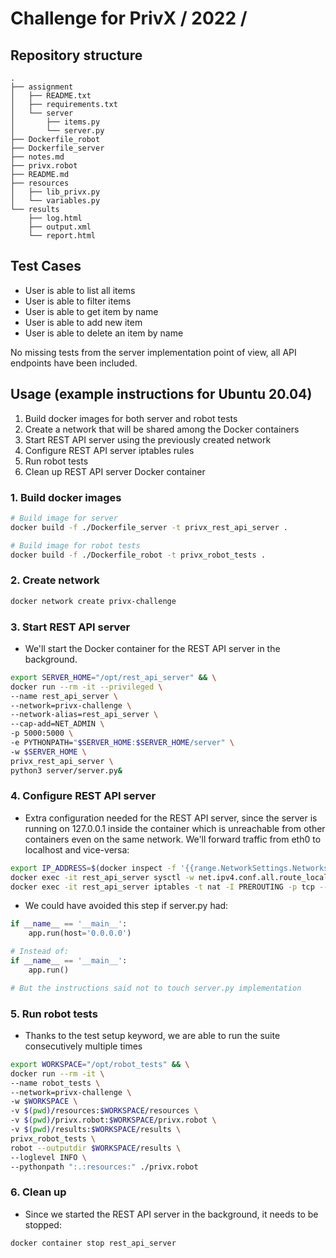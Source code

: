 # Challenge for PrivX / 2022 /

## **Repository structure**

```
.
├── assignment
│   ├── README.txt
│   ├── requirements.txt
│   └── server
│       ├── items.py
│       └── server.py
├── Dockerfile_robot
├── Dockerfile_server
├── notes.md
├── privx.robot
├── README.md
├── resources
│   ├── lib_privx.py
│   └── variables.py
└── results
    ├── log.html
    ├── output.xml
    └── report.html
```

## **Test Cases**

- User is able to list all items
- User is able to filter items
- User is able to get item by name
- User is able to add new item
- User is able to delete an item by name

No missing tests from the server implementation point of view, all API endpoints have been included.


## **Usage (example instructions for Ubuntu 20.04)**

1. Build docker images for both server and robot tests
2. Create a network that will be shared among the Docker containers
3. Start REST API server using the previously created network
4. Configure REST API server iptables rules
5. Run robot tests
6. Clean up REST API server Docker container

### **1. Build docker images**

```bash
# Build image for server
docker build -f ./Dockerfile_server -t privx_rest_api_server .

# Build image for robot tests
docker build -f ./Dockerfile_robot -t privx_robot_tests .
```

### **2. Create network**

```bash
docker network create privx-challenge
```

### **3. Start REST API server**

- We'll start the Docker container for the REST API server in the background.

```bash
export SERVER_HOME="/opt/rest_api_server" && \
docker run --rm -it --privileged \
--name rest_api_server \
--network=privx-challenge \
--network-alias=rest_api_server \
--cap-add=NET_ADMIN \
-p 5000:5000 \
-e PYTHONPATH="$SERVER_HOME:$SERVER_HOME/server" \
-w $SERVER_HOME \
privx_rest_api_server \
python3 server/server.py&
```

### **4. Configure REST API server**

- Extra configuration needed for the REST API server, since the server is
  running on 127.0.0.1 inside the container which is unreachable from other
  containers even on the same network. 
  We'll forward traffic from eth0 to localhost and vice-versa:

```bash
export IP_ADDRESS=$(docker inspect -f '{{range.NetworkSettings.Networks}}{{.IPAddress}}{{end}}' rest_api_server) && \
docker exec -it rest_api_server sysctl -w net.ipv4.conf.all.route_localnet=1 && \
docker exec -it rest_api_server iptables -t nat -I PREROUTING -p tcp --dport 5000 -d $IP_ADDRESS/24 -j DNAT --to-destination 127.0.0.1:5000
```

- We could have avoided this step if server.py had:

```python
if __name__ == '__main__':
    app.run(host='0.0.0.0')

# Instead of:
if __name__ == '__main__':
    app.run()

# But the instructions said not to touch server.py implementation
```

### **5. Run robot tests**

- Thanks to the test setup keyword, we are able to run the suite consecutively multiple times

```bash
export WORKSPACE="/opt/robot_tests" && \
docker run --rm -it \
--name robot_tests \
--network=privx-challenge \
-w $WORKSPACE \
-v $(pwd)/resources:$WORKSPACE/resources \
-v $(pwd)/privx.robot:$WORKSPACE/privx.robot \
-v $(pwd)/results:$WORKSPACE/results \
privx_robot_tests \
robot --outputdir $WORKSPACE/results \
--loglevel INFO \
--pythonpath ":.:resources:" ./privx.robot
```

### **6. Clean up**

- Since we started the REST API server in the background, it needs to be stopped:

```bash
docker container stop rest_api_server
```
